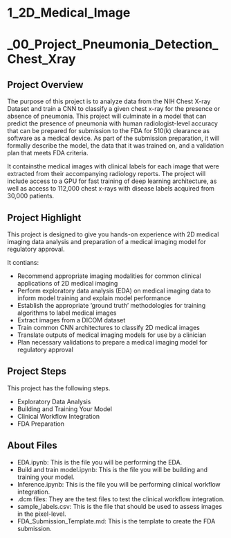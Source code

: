 # 1_2D_Medical_Image

# _00_Project_Pneumonia_Detection_Chest_Xray

## **Project Overview**

The purpose of this project is to analyze data from the NIH Chest X-ray Dataset and train a CNN to classify a given chest x-ray for the presence or absence of pneumonia. 
This project will culminate in a model that can predict the presence of pneumonia with human radiologist-level accuracy that can be prepared for submission to the FDA for 510(k) clearance as software as a medical device. 
As part of the submission preparation, it will formally describe the model, the data that it was trained on, and a validation plan that meets FDA criteria.

It containsthe medical images with clinical labels for each image that were extracted from their accompanying radiology reports.
The project will include access to a GPU for fast training of deep learning architecture, as well as access to 112,000 chest x-rays with disease labels acquired from 30,000 patients.



## **Project Highlight**

This project is designed to give you hands-on experience with 2D medical imaging data analysis and preparation of a medical imaging model for regulatory approval.

It contians:
- Recommend appropriate imaging modalities for common clinical applications of 2D medical imaging
- Perform exploratory data analysis (EDA) on medical imaging data to inform model training and explain model performance
- Establish the appropriate ‘ground truth’ methodologies for training algorithms to label medical images
- Extract images from a DICOM dataset
- Train common CNN architectures to classify 2D medical images
- Translate outputs of medical imaging models for use by a clinician
- Plan necessary validations to prepare a medical imaging model for regulatory approval




## **Project Steps**

This project has the following steps.

- Exploratory Data Analysis
- Building and Training Your Model
- Clinical Workflow Integration
- FDA Preparation


## **About Files**

- EDA.ipynb: This is the file you will be performing the EDA.
- Build and train model.ipynb: This is the file you will be building and training your model.
- Inference.ipynb: This is the file you will be performing clinical workflow integration.
- .dcm files: They are the test files to test the clinical workflow integration.
- sample_labels.csv: This is the file that should be used to assess images in the pixel-level.
- FDA_Submission_Template.md: This is the template to create the FDA submission. 
